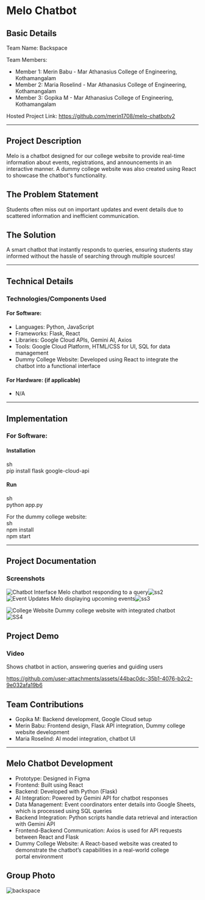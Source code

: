 # Melo Chatbot 

## Basic Details  
Team Name: Backspace

Team Members:  
- Member 1: Merin Babu - Mar Athanasius College of Engineering, Kothamangalam  
- Member 2: Maria Roselind - Mar Athanasius College of Engineering, Kothamangalam  
- Member 3: Gopika M - Mar Athanasius College of Engineering, Kothamangalam  
  
Hosted Project Link: https://github.com/merin1708/melo-chatbotv2  

---
## Project Description  
Melo is a chatbot designed for our college website to provide real-time information about events, registrations, and announcements in an interactive manner. A dummy college website was also created using React to showcase the chatbot's functionality.  

## The Problem Statement  
Students often miss out on important updates and event details due to scattered information and inefficient communication.  

## The Solution  
A smart chatbot that instantly responds to queries, ensuring students stay informed without the hassle of searching through multiple sources!  

---
## Technical Details  
### Technologies/Components Used  
#### For Software:  
- Languages: Python, JavaScript  
- Frameworks: Flask, React  
- Libraries: Google Cloud APIs, Gemini AI, Axios  
- Tools: Google Cloud Platform, HTML/CSS for UI, SQL for data management  
- Dummy College Website: Developed using React to integrate the chatbot into a functional interface  

#### For Hardware: (if applicable)  
- N/A  

---
## Implementation  
### For Software:  
#### Installation  
sh  
pip install flask google-cloud-api  


#### Run  
sh  
python app.py  


For the dummy college website:  
sh  
npm install  
npm start  


---
## Project Documentation  
### Screenshots  
![Chatbot Interface](#) Melo chatbot responding to a query![ss2](https://github.com/user-attachments/assets/bdf56270-615b-4548-bfd6-663d161d674d)  
![Event Updates](#) Melo displaying upcoming events![ss3](https://github.com/user-attachments/assets/1b3d0e0d-6bae-4790-9ffc-adcf6f8625e9)

![College Website](#) Dummy college website with integrated chatbot    
![SS4](https://github.com/user-attachments/assets/5827dfe5-55de-4209-a45e-abff91854965)


## Project Demo  
### Video  
 Shows chatbot in action, answering queries and guiding users  

https://github.com/user-attachments/assets/44bac0dc-35b1-4076-b2c2-9e032afa19b6


## Team Contributions  
- Gopika M: Backend development, Google Cloud setup  
- Merin Babu: Frontend design, Flask API integration, Dummy college website development  
- Maria Roselind: AI model integration, chatbot UI  

---
## Melo Chatbot Development  
- Prototype: Designed in Figma  
- Frontend: Built using React  
- Backend: Developed with Python (Flask)  
- AI Integration: Powered by Gemini API for chatbot responses  
- Data Management: Event coordinators enter details into Google Sheets, which is processed using SQL queries  
- Backend Integration: Python scripts handle data retrieval and interaction with Gemini API  
- Frontend-Backend Communication: Axios is used for API requests between React and Flask  
- Dummy College Website: A React-based website was created to demonstrate the chatbot’s capabilities in a real-world college portal environment

## Group Photo
![backspace](https://github.com/user-attachments/assets/af3d34f2-905c-407e-a803-a4b8fc209f52)

